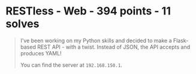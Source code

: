 # RESTless - Web - 394 points - 11 solves
> I've been working on my Python skills and decided to make a Flask-based REST
> API - with a twist. Instead of JSON, the API accepts and produces YAML!
> 
> You can find the server at `192.168.150.1`.
